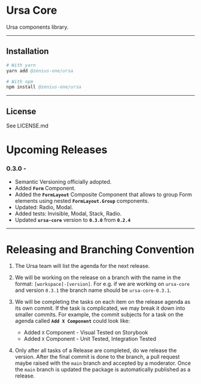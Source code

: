 # Ursa Core

Ursa components library.

---

## Installation

```s
# With yarn
yarn add @zenius-one/ursa

# With npm
npm install @zenius-one/ursa
```

---

## License

See LICENSE.md

# Upcoming Releases

### 0.3.0 -

- Semantic Versioning officially adopted.
- Added **`Form`** Component.
- Added the **`FormLayout`** Composite Component that allows to group Form
  elements using nested **`FormLayout.Group`** components.
- Updated: Radio, Modal.
- Added tests: Invisible, Modal, Stack, Radio.
- Updated **`ursa-core`** version to **`0.3.0`** from **`0.2.4`**

---

# Releasing and Branching Convention

1. The Ursa team will list the agenda for the next release.
2. We will be working on the release on a branch with the name in the format:
   `[workspace]-[version]`. For e.g. if we are working on `ursa-core` and
   version `0.3.1` the branch name should be `ursa-core-0.3.1`.
3. We will be completing the tasks on each item on the release agenda as its own
   commit. If the task is complicated, we may break it down into smaller
   commits. For example, the commit subjects for a task on the agenda called
   **`Add X Component`** could look like:

   - Added `X` Component - Visual Tested on Storybook
   - Added `X` Component - Unit Tested, Integration Tested

4. Only after all tasks of a Release are completed, do we release the version.
   After the final commit is done to the branch, a pull request maybe raised
   with the `main` branch and accepted by a moderator. Once the `main` branch is
   updated the package is automatically published as a release.
